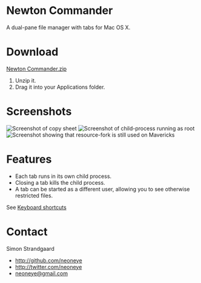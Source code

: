# Newton Commander

A dual-pane file manager with tabs for Mac OS X.


# Download

[Newton Commander.zip](https://github.com/neoneye/newton-commander/releases/download/0.4.0/Newton.Commander.zip)

1. Unzip it.
2. Drag it into your Applications folder.


# Screenshots

![Screenshot of copy sheet](https://raw.github.com/neoneye/newton-commander/master/source/docs/screenshot001.jpg)
![Screenshot of child-process running as root](https://raw.github.com/neoneye/newton-commander/master/source/docs/screenshot002.jpg)
![Screenshot showing that resource-fork is still used on Mavericks](https://raw.github.com/neoneye/newton-commander/master/source/docs/screenshot003.jpg)


# Features

- Each tab runs in its own child process. 
- Closing a tab kills the child process.
- A tab can be started as a different user, allowing you to see otherwise restricted files.


See [Keyboard shortcuts](https://github.com/neoneye/newton-commander/blob/master/USAGE.md)


# Contact

Simon Strandgaard

- http://github.com/neoneye
- http://twitter.com/neoneye
- neoneye@gmail.com

